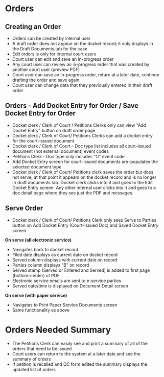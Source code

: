 # Orders

## Creating an Order
* Orders can be created by internal user
* A draft order does not appear on the docket record; it only displays in the Draft Documents tab for the case
* Edit orders is only for internal court users
* Court user can edit and save an in-progress order
* Any court user can review an in-progress order that was created by another court user (preview PDF)
* Court user can save an in-progress order, return at a later date, continue drafting the order and save again
* Court user can change data that they previously entered in their draft order

## Orders - Add Docket Entry for Order / Save Docket Entry for Order
* Docket clerk / Clerk of Court / Petitions Clerks only can view "Add Docket Entry" button on draft order page
* Docket clerk / Clerk of Court/ Petitions Clerks can add a docket entry for the court-issued document
* Docket clerk / Clerk of Court - Doc type list includes all court-issued document (not external document) event codes  
* Petitions Clerk - Doc type only includes "O" event code
* Add Docket Entry screen for court-issued documents pre-populates the selected document type
* Docket clerk / Clerk of Court/ Petitions clerk saves the order but does not serve, at that point it appears on the docket record and is no longer in draft documents tab. Docket clerk clicks into it and goes to the Edit Docket Entry screen. Any other internal user clicks into it and goes to a doc detail page where they see just the PDF and messages.

## Serve Order
* Docket clerk / Clerk of Court/ Petitions Clerk only sees Serve to Parties button on Add Docket Entry (Court-Issued Doc) and Saved Docket Entry screen

**On serve (all electronic service)**
* Navigates back to docket record
* Filed date displays as current date on docket record
* Served column displays with current date on record
* Parties column displays "B" on record
* Served stamp (Served or Entered and Served) is added to first page (bottom-center) of PDF
* Electronic service emails are sent to e-service parties
* Served date/time is displayed on Document Detail screen

**On serve (with paper service)**
* Navigates to Print Paper Service Documents screen
* Same functionality as above

# Orders Needed Summary

* The Petitions Clerk can easily see and print a summary of all of the orders that need to be issued
* Court users can return to the system at a later date and see the summary of orders
* If petition is recalled and QC form edited the summary displays the updated list of orders

